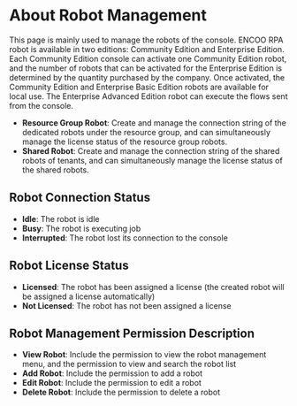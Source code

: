 # About Robot Management

This page is mainly used to manage the robots of the console. ENCOO RPA robot is available in two editions: Community Edition and Enterprise Edition. Each Community Edition console can activate one Community Edition robot, and the number of robots that can be activated for the Enterprise Edition is determined by the quantity purchased by the company. Once activated, the Community Edition and Enterprise Basic Edition robots are available for local use. The Enterprise Advanced Edition robot can execute the flows sent from the console.

- **Resource Group Robot**: Create and manage the connection string of the dedicated robots under the resource group, and can simultaneously manage the license status of the resource group robots.
- **Shared Robot**: Create and manage the connection string of the shared robots of tenants, and can simultaneously manage the license status of the shared robots.

## Robot Connection Status

- **Idle**: The robot is idle
- **Busy**: The robot is executing job
- **Interrupted**: The robot lost its connection to the console

## Robot License Status

- **Licensed**: The robot has been assigned a license (the created robot will be assigned a license automatically)
- **Not Licensed**: The robot has not been assigned a license

## Robot Management Permission Description

- **View Robot**: Include the permission to view the robot management menu, and the permission to view and search the robot list
- **Add Robot**: Include the permission to add a robot
- **Edit Robot**: Include the permission to edit a robot
- **Delete Robot**: Include the permission to delete a robot